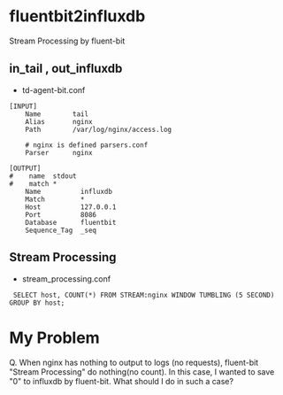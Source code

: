 # fluentbit2influxdb
Stream Processing by fluent-bit 
## in_tail , out_influxdb
- td-agent-bit.conf
```
[INPUT]
    Name        tail
    Alias       nginx
    Path        /var/log/nginx/access.log
    
    # nginx is defined parsers.conf
    Parser      nginx

[OUTPUT]
#    name  stdout
#    match *
    Name          influxdb
    Match         *
    Host          127.0.0.1
    Port          8086
    Database      fluentbit
    Sequence_Tag  _seq

```
## Stream Processing
- stream_processing.conf
```
 SELECT host, COUNT(*) FROM STREAM:nginx WINDOW TUMBLING (5 SECOND) GROUP BY host;
```

# My Problem
Q. When nginx has nothing to output to logs (no requests), fluent-bit "Stream Processing" do nothing(no count).
   In this case, I wanted to save "0" to influxdb by fluent-bit. What should I do in such a case?
